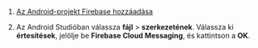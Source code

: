 1. [Az Android-projekt Firebase hozzáadása](https://firebase.google.com/docs/android/setup)

2. Az Android Studióban válassza **fájl** > **szerkezetének**. Válassza ki **értesítések**, jelölje be **Firebase Cloud Messaging**, és kattintson a **OK**.
